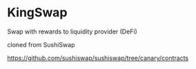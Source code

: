 # KingSwap

Swap with rewards to liquidity provider (DeFi)

cloned from SushiSwap

https://github.com/sushiswap/sushiswap/tree/canary/contracts


